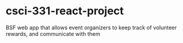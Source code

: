 # csci-331-react-project
BSF web app that allows event organizers to keep track of volunteer rewards, and communicate with them
